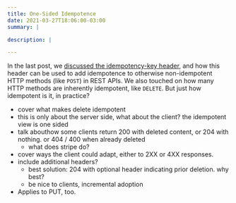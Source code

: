 ```yaml
---
title: One-Sided Idempotence
date: 2021-03-27T18:06:00-03:00
summary: |

description: |

---
```


In the last post, we [discussed the idempotency-key header][idemkey], and how this header can be used to add
idempotence to otherwise non-idempotent HTTP methods (like `POST`) in REST APIs. We also touched on how many
HTTP methods are inherently idempotent, like `DELETE`. But just how idempotent is it, in practice?

- cover what makes delete idempotent
- this is only about the server side, what about the client? the idempotent view is one sided
- talk abouthow some clients return 200 with deleted content, or 204 with nothing. or 404 / 400 when already deleted
  - what does stripe do?
- cover ways the client could adapt, either to 2XX or 4XX responses.
- include additional headers?
  - best solution: 204 with optional header indicating prior deletion. why best?
  - be nice to clients, incremental adoption
- Applies to PUT, too.

[idemkey]: https://repl.ca/what-is-the-idempotency-key-header/ "What is the Idempotency-Key Header?"

